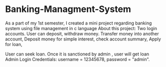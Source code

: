 # Banking-Managment-System
As a part of my 1st semester, I created a mini project regarding banking system using file management in c language
About this project:
  Two login accounts.
  User can deposit, withdraw money. Transfer money into another account, Deposit money for simple interest, check account summary, Apply for loan, 
  
  User can seek loan. Once it is sanctioned by admin , user will get loan
  Admin Login Credentials: username = 12345678, password = "admin".
